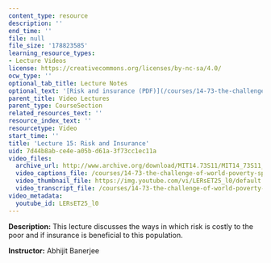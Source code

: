 ```yaml
---
content_type: resource
description: ''
end_time: ''
file: null
file_size: '178823585'
learning_resource_types:
- Lecture Videos
license: https://creativecommons.org/licenses/by-nc-sa/4.0/
ocw_type: ''
optional_tab_title: Lecture Notes
optional_text: '[Risk and insurance (PDF)](/courses/14-73-the-challenge-of-world-poverty-spring-2011/resources/mit14_73s11_lec15_slides)'
parent_title: Video Lectures
parent_type: CourseSection
related_resources_text: ''
resource_index_text: ''
resourcetype: Video
start_time: ''
title: 'Lecture 15: Risk and Insurance'
uid: 7d44b8ab-ce4e-a05b-d61a-3f73cc1ec11a
video_files:
  archive_url: http://www.archive.org/download/MIT14.73S11/MIT14_73S11_lec15_300k.mp4
  video_captions_file: /courses/14-73-the-challenge-of-world-poverty-spring-2011/2fefef37c48750638e7e05d57e676b97_LERsET25_l0.vtt
  video_thumbnail_file: https://img.youtube.com/vi/LERsET25_l0/default.jpg
  video_transcript_file: /courses/14-73-the-challenge-of-world-poverty-spring-2011/87e5903a92965238ba2b77d5c3a215da_LERsET25_l0.pdf
video_metadata:
  youtube_id: LERsET25_l0
---
```


**Description:** This lecture discusses the ways in which risk is costly to the poor and if insurance is beneficial to this population.

**Instructor:** Abhijit Banerjee

